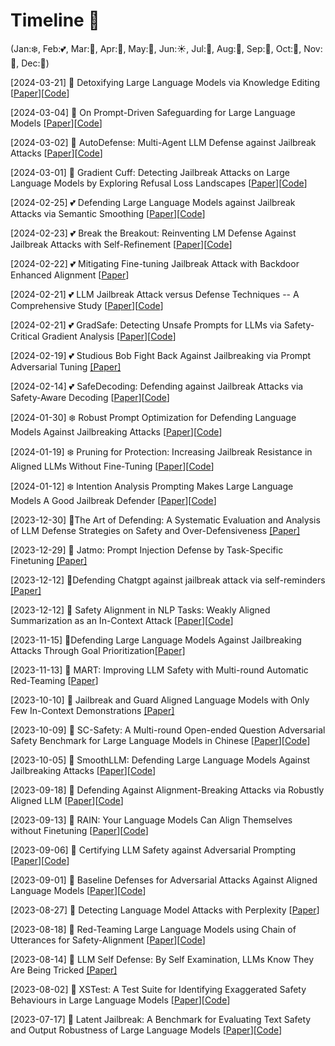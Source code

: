 # Timeline 🚀 
(Jan:❄️, Feb:💕, Mar:🌱, Apr:🌸, May:🌺, Jun:☀️, Jul:🍦, Aug:🌴, Sep:🍂, Oct:🎃, Nov:🦃, Dec:🎄)

[2024-03-21] 🌱 Detoxifying Large Language Models via Knowledge Editing [[Paper](https://arxiv.org/pdf/2403.14472.pdf)][[Code](https://github.com/zjunlp/EasyEdit)]

[2024-03-04] 🌱 On Prompt-Driven Safeguarding for Large Language Models [[Paper](https://arxiv.org/pdf/2401.18018.pdf)][[Code](https://github.com/chujiezheng/LLM-Safeguard)]

[2024-03-02] 🌱 AutoDefense: Multi-Agent LLM Defense against Jailbreak Attacks [[Paper](https://arxiv.org/pdf/2403.04783)][[Code](https://github.com/XHMY/AutoDefense)]

[2024-03-01] 🌱 Gradient Cuff: Detecting Jailbreak Attacks on Large Language Models by Exploring Refusal Loss Landscapes [[Paper](https://arxiv.org/pdf/2403.00867.pdf)][[Code](https://huggingface.co/spaces/TrustSafeAI/GradientCuff-Jailbreak-Defense)]

[2024-02-25] 💕 Defending Large Language Models against Jailbreak Attacks via Semantic Smoothing [[Paper](https://arxiv.org/pdf/2402.16192.pdf)][[Code](https://github.com/UCSB-NLP-Chang/SemanticSmooth)]

[2024-02-23] 💕 Break the Breakout: Reinventing LM Defense Against Jailbreak Attacks with Self-Refinement [[Paper](https://arxiv.org/pdf/2402.15180.pdf)][[Code](https://anonymous.4open.science/r/refine-a-broken-4E03/)]

[2024-02-22] 💕 Mitigating Fine-tuning Jailbreak Attack with Backdoor Enhanced Alignment [[Paper](https://arxiv.org/pdf/2402.14968.pdf)]

[2024-02-21] 💕 LLM Jailbreak Attack versus Defense Techniques -- A Comprehensive Study [[Paper](https://arxiv.org/pdf/2402.13457.pdf)][[Code](https://sites.google.com/view/llmcomprehensive/home)]

[2024-02-21] 💕 GradSafe: Detecting Unsafe Prompts for LLMs via Safety-Critical Gradient Analysis [[Paper](https://arxiv.org/pdf/2402.13494.pdf)][[Code](https://github.com/xyq7/GradSafe)]

[2024-02-19] 💕 Studious Bob Fight Back Against Jailbreaking via Prompt Adversarial Tuning [[Paper]](https://arxiv.org/pdf/2402.06255.pdf)

[2024-02-14] 💕 SafeDecoding: Defending against Jailbreak Attacks via Safety-Aware Decoding [[Paper](https://arxiv.org/pdf/2402.08983.pdf)][[Code](https://github.com/uw-nsl/SafeDecoding)]

[2024-01-30] ❄️ Robust Prompt Optimization for Defending Language Models Against Jailbreaking Attacks [[Paper](https://arxiv.org/pdf/2401.17263.pdf)][[Code](https://github.com/andyz245/rpo)]

[2024-01-19] ❄️ Pruning for Protection: Increasing Jailbreak Resistance in Aligned LLMs Without Fine-Tuning [[Paper](https://arxiv.org/pdf/2401.10862.pdf)][[Code](https://github.com/CrystalEye42/eval-safety)]

[2024-01-12] ❄️ Intention Analysis Prompting Makes Large Language Models A Good Jailbreak Defender [[Paper](https://arxiv.org/pdf/2401.06561.pdf)][[Code](https://github.com/alphadl/SafeLLM_with_IntentionAnalysis)]

[2023-12-30] 🎄The Art of Defending: A Systematic Evaluation and Analysis of LLM Defense Strategies on Safety and Over-Defensiveness [[Paper]](https://arxiv.org/pdf/2401.00287.pdf)

[2023-12-29] 🎄 Jatmo: Prompt Injection Defense by Task-Specific Finetuning [[Paper]](https://arxiv.org/pdf/2312.17673.pdf)

[2023-12-12] 🎄Defending Chatgpt against jailbreak attack via self-reminders [[Paper]](https://www.nature.com/articles/s42256-023-00765-8)

[2023-12-12] 🎄 Safety Alignment in NLP Tasks: Weakly Aligned Summarization as an In-Context Attack [[Paper](https://arxiv.org/pdf/2312.06924.pdf)][[Code](https://github.com/FYYFU/SafetyAlignNLP)]

[2023-11-15] 🦃Defending Large Language Models Against Jailbreaking Attacks Through Goal Prioritization[[Paper]](https://arxiv.org/pdf/2311.09096.pdf)

[2023-11-13] 🦃 MART: Improving LLM Safety with Multi-round Automatic Red-Teaming [[Paper](https://arxiv.org/pdf/2311.07689.pdf)]

[2023-10-10] 🎃 Jailbreak and Guard Aligned Language Models with Only Few In-Context Demonstrations [[Paper]](https://arxiv.org/pdf/2310.06387.pdf)

[2023-10-09] 🎃 SC-Safety: A Multi-round Open-ended Question Adversarial Safety Benchmark for Large Language Models in Chinese [[Paper](https://arxiv.org/pdf/2310.05818.pdf)][[Code](https://www.cluebenchmarks.com/)]

[2023-10-05] 🎃 SmoothLLM: Defending Large Language Models Against Jailbreaking Attacks [[Paper](https://arxiv.org/pdf/2310.03684.pdf)][[Code](https://github.com/arobey1/smooth-llm)]

[2023-09-18] 🍂 Defending Against Alignment-Breaking Attacks via Robustly Aligned LLM [[Paper](https://arxiv.org/pdf/2309.14348.pdf)][[Code](https://github.com/AAAAAAsuka/llm_defends)]

[2023-09-13] 🍂 RAIN: Your Language Models Can Align Themselves without Finetuning [[Paper](https://arxiv.org/pdf/2309.07124.pdf)][[Code](https://github.com/SafeAILab/RAIN)]

[2023-09-06] 🍂 Certifying LLM Safety against Adversarial Prompting [[Paper](https://arxiv.org/pdf/2309.02705.pdf)][[Code](https://github.com/aounon/certified-llm-safety)]

[2023-09-01] 🍂 Baseline Defenses for Adversarial Attacks Against Aligned Language Models [[Paper](https://arxiv.org/pdf/2309.00614.pdf)][[Code](https://github.com/neelsjain/baseline-defenses)]

[2023-08-27] 🌴 Detecting Language Model Attacks with Perplexity [[Paper](https://arxiv.org/pdf/2308.14132.pdf)]

[2023-08-18] 🌴 Red-Teaming Large Language Models using Chain of Utterances for Safety-Alignment [[Paper](https://arxiv.org/pdf/2308.09662.pdf)][[Code](https://github.com/declare-lab/red-instruct)]

[2023-08-14] 🌴 LLM Self Defense: By Self Examination, LLMs Know They Are Being Tricked [[Paper]](https://arxiv.org/pdf/2308.07308.pdf)

[2023-08-02] 🌴 XSTest: A Test Suite for Identifying Exaggerated Safety Behaviours in Large Language Models [[Paper](https://arxiv.org/pdf/2308.01263.pdf)][[Code](https://github.com/paul-rottger/exaggerated-safety)]

[2023-07-17] 🍦 Latent Jailbreak: A Benchmark for Evaluating Text Safety and Output Robustness of Large Language Models [[Paper](https://arxiv.org/pdf/2307.08487.pdf)][[Code](https://github.com/qiuhuachuan/latent-jailbreak)]

